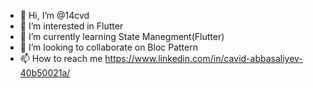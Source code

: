 - 👋 Hi, I’m @14cvd
- 👀 I’m interested in Flutter
- 🌱 I’m currently learning State Manegment(Flutter)
- 💞️ I’m looking to collaborate on Bloc Pattern
- 📫 How to reach me https://www.linkedin.com/in/cavid-abbasaliyev-40b50021a/

<!---
14cvd/14cvd is a ✨ special ✨ repository because its `README.md` (this file) appears on your GitHub profile.
You can click the Preview link to take a look at your changes.
--->
